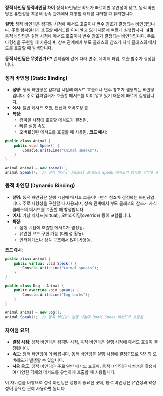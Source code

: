**정적 바인딩 동적바인딩 차이**
정적 바인딩은 속도가 빠르지만 유연성이 낮고, 동적 바인딩은 유연성을 제공해 상속 관계에서 다양한 객체를 처리할 때 유리합니다.

**설명**: 정적 바인딩은 컴파일 시점에 메서드 호출이나 변수 참조가 결정되는 바인딩입니다. 주로 컴파일러가 호출할 메서드를 이미 알고 있기 때문에 빠르게 실행됩니다.
**설명**: 동적 바인딩은 실행 시점에 메서드 호출이나 변수 참조가 결정되는 바인딩입니다. 주로 다형성을 구현할 때 사용되며, 상속 관계에서 부모 클래스의 참조가 자식 클래스의 메서드를 호출할 때 발생합니다.


**동적 바인딩은 무엇인가요?**
런타임에 값에 따라 변수, 데이터 타입, 호출 함수가 결정됩니다.

### **정적 바인딩 (Static Binding)**
- **설명**: 정적 바인딩은 컴파일 시점에 메서드 호출이나 변수 참조가 결정되는 바인딩입니다. 주로 컴파일러가 호출할 메서드를 이미 알고 있기 때문에 빠르게 실행됩니다.
- **예시**: 일반 메서드 호출, 연산자 오버로딩 등.
- **특징**:
  - 컴파일 시점에 호출할 메서드가 결정됨.
  - 빠른 실행 속도.
  - 오버로딩된 메서드를 호출할 때 사용됨.
**코드 예시**:
```csharp
public class Animal {
    public void Speak() {
        Console.WriteLine("Animal speaks");
    }
}

Animal animal = new Animal();
animal.Speak();  // 정적 바인딩: Animal 클래스의 Speak 메서드가 컴파일 시점에 결정됨.
```

### **동적 바인딩 (Dynamic Binding)**
- **설명**: 동적 바인딩은 실행 시점에 메서드 호출이나 변수 참조가 결정되는 바인딩입니다. 주로 다형성을 구현할 때 사용되며, 상속 관계에서 부모 클래스의 참조가 자식 클래스의 메서드를 호출할 때 발생합니다.
- **예시**: 가상 메서드(virtual), 오버라이딩(override) 등이 포함됩니다.
- **특징**:
  - 실행 시점에 호출할 메서드가 결정됨.
  - 유연한 코드 구현 가능 (다형성 활용).
  - 인터페이스나 상속 구조에서 많이 사용됨.

**코드 예시**:
```csharp
public class Animal {
    public virtual void Speak() {
        Console.WriteLine("Animal speaks");
    }
}

public class Dog : Animal {
    public override void Speak() {
        Console.WriteLine("Dog barks");
    }
}

Animal animal = new Dog();
animal.Speak();  // 동적 바인딩: 실행 시점에 Dog의 Speak 메서드가 호출됨.
```

### **차이점 요약**
- **결정 시점**: 정적 바인딩은 컴파일 시점, 동적 바인딩은 실행 시점에 메서드 호출이 결정됩니다.
- **속도**: 정적 바인딩이 더 빠릅니다. 동적 바인딩은 실행 시점에 결정되므로 약간의 오버헤드가 발생할 수 있습니다.
- **사용 용도**: 정적 바인딩은 주로 일반 메서드 호출에, 동적 바인딩은 다형성을 활용하여 다양한 객체의 메서드를 유연하게 호출할 때 사용됩니다.

이 차이점을 바탕으로 정적 바인딩은 성능이 중요한 곳에, 동적 바인딩은 유연성과 확장성이 중요한 곳에 사용하면 됩니다!